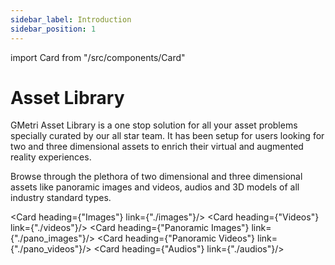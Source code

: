 ```yaml
---
sidebar_label: Introduction
sidebar_position: 1
---
```

import Card from "/src/components/Card"

# Asset Library

GMetri Asset Library is a one stop solution for all your asset problems specially curated by our all star team.
It has been setup for users looking for two and three dimensional assets to enrich their virtual and augmented reality experiences.

Browse through the plethora of two dimensional and three dimensional assets like panoramic images and videos, audios and 3D models of all industry standard types.

<Card heading={"Images"} link={"./images"}/>
<Card heading={"Videos"} link={"./videos"}/>
<Card heading={"Panoramic Images"} link={"./pano_images"}/>
<Card heading={"Panoramic Videos"} link={"./pano_videos"}/>
<Card heading={"Audios"} link={"./audios"}/>
